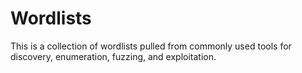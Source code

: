 # Wordlists

This is a collection of wordlists pulled from commonly used tools for discovery, enumeration, fuzzing, and exploitation.
